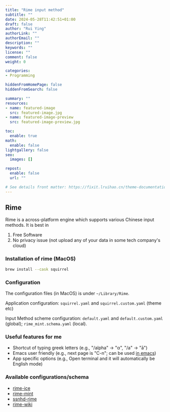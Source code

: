 ```yaml
---
title: "Rime input method"
subtitle: ""
date: 2024-05-28T11:42:51+01:00
draft: false
author: "Rui Ying"
authorLink: ""
authorEmail: ""
description: ""
keywords: ""
license: ""
comment: false
weight: 0

categories:
- Programming

hiddenFromHomePage: false
hiddenFromSearch: false

summary: ""
resources:
- name: featured-image
  src: featured-image.jpg
- name: featured-image-preview
  src: featured-image-preview.jpg

toc:
  enable: true
math:
  enable: false
lightgallery: false
seo:
  images: []

repost:
  enable: false
  url: ""

# See details front matter: https://fixit.lruihao.cn/theme-documentation-content/#front-matter
---
```


<!--more-->

## Rime
Rime is a across-platform engine which supports various Chinese input methods. It is best in

1. Free Software
2. No privacy issue (not upload any of your data in some tech company's cloud)

### Installation of rime (MacOS)

``` bash
brew install --cask squirrel
```

### Configuration

The configuration files (in MacOS) is under `~/Library/Rime`.

Application configuration:  `squirrel.yaml` and `squirrel.custom.yaml` (theme etc)

Input Method scheme configuration: `default.yaml` and `default.custom.yaml` (global); `rime_mint.schema.yaml` (local).


### Useful features for me
* Shortcut of typing greek letters (e.g., "/alpha" -> "α", "/a" -> "ā")
* Emacs user friendly (e.g., next page is "C-n"; can be used [in emacs](https://github.com/DogLooksGood/emacs-rime))
* App specific options (e.g., Open terminal and it will automatically be English mode)


### Available configurations/schema

* [rime-ice](https://github.com/iDvel/rime-ice)
* [rime-mint](https://github.com/ayaka14732/awesome-rime)
* [ssnhd-rime](https://github.com/ssnhd/rime)
* [rime-wiki](https://github.com/rime/home/wiki/)
